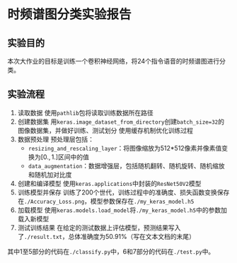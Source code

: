 # 时频谱图分类实验报告

## 实验目的
本次大作业的目标是训练一个卷积神经网络，将24个指令语音的时频谱图进行分类。

## 实验流程
1. 读取数据
   使用`pathlib`包将读取训练数据所在路径
2. 创建数据集
   用`keras.image_dataset_from_directory`创建`batch_size=32`的图像数据集，并做好训练、测试划分
   使用缓存机制优化训练过程
3. 数据预处理
   预处理层包括：
   - `resizing_and_rescaling_layer`：将图像缩放为512*512像素并像素值变换为$[0.,1.]$区间中的值
   - `data_augmentation`：数据增强层，包括随机翻转、随机旋转、随机缩放和随机加对比度
4. 创建和编译模型
   使用`keras.applications`中封装的`ResNet50V2`模型
5. 训练模型并保存
   训练了200个世代，训练过程中的准确度、损失函数变换保存在`./Accuracy_Loss.png`，模型参数保存在`./my_keras_model.h5`
6. 加载模型
   使用`keras.models.load_model`将`./my_keras_model.h5`中的参数加载入新模型
7. 测试训练结果
   在给定的测试数据上评估模型，预测结果写入了`./result.txt`，总体准确度为50.91%（写在文本文档的末尾）

其中1至5部分的代码在`./classify.py`中，6和7部分的代码在`./test.py`中。